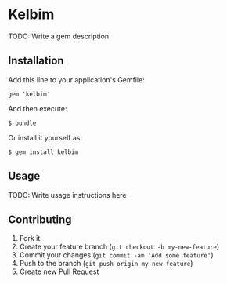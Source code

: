 # Kelbim

TODO: Write a gem description

## Installation

Add this line to your application's Gemfile:

    gem 'kelbim'

And then execute:

    $ bundle

Or install it yourself as:

    $ gem install kelbim

## Usage

TODO: Write usage instructions here

## Contributing

1. Fork it
2. Create your feature branch (`git checkout -b my-new-feature`)
3. Commit your changes (`git commit -am 'Add some feature'`)
4. Push to the branch (`git push origin my-new-feature`)
5. Create new Pull Request
